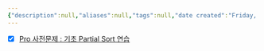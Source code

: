 ```yaml
---
{"description":null,"aliases":null,"tags":null,"date created":"Friday, February 10th 2023, 9:36:25 pm","date modified":"Monday, February 27th 2023, 6:20:45 pm","created":"2023-02-10T21:36:25","updated":"2023-07-15T21:33:03","title":"Pro 사전문제 - 기초 Partial Sort 연습","dg-publish":true,"permalink":"/docs/Pro 사전문제 - 기초 Partial Sort 연습/","dgPassFrontmatter":true}
---
```


- [x] [Pro 사전문제 : 기초 Partial Sort 연습](https://swexpertacademy.com/main/help/review/contentsReviewDetail.do?contentId=24000)
